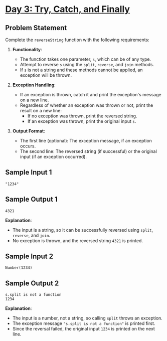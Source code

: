
# [Day 3: Try, Catch, and Finally](https://www.hackerrank.com/challenges/js10-try-catch-and-finally/problem?isFullScreen=true)

## Problem Statement

Complete the `reverseString` function with the following requirements:

1. **Functionality**:  
   - The function takes one parameter, `s`, which can be of any type.
   - Attempt to reverse `s` using the `split`, `reverse`, and `join` methods.  
   - If `s` is not a string and these methods cannot be applied, an exception will be thrown.  

2. **Exception Handling**:  
   - If an exception is thrown, catch it and print the exception's message on a new line.  
   - Regardless of whether an exception was thrown or not, print the result on a new line:  
     - If no exception was thrown, print the reversed string.  
     - If an exception was thrown, print the original input `s`.  

3. **Output Format**:  
   - The first line (optional): The exception message, if an exception occurs.  
   - The second line: The reversed string (if successful) or the original input (if an exception occurred).  

## Sample Input 1

```
"1234"
```

## Sample Output 1

```
4321
```

**Explanation**:  
- The input is a string, so it can be successfully reversed using `split`, `reverse`, and `join`.  
- No exception is thrown, and the reversed string `4321` is printed.  

## Sample Input 2

```
Number(1234)
```

## Sample Output 2

```
s.split is not a function
1234
```

**Explanation**:  
- The input is a number, not a string, so calling `split` throws an exception.  
- The exception message `"s.split is not a function"` is printed first.  
- Since the reversal failed, the original input `1234` is printed on the next line.  
```